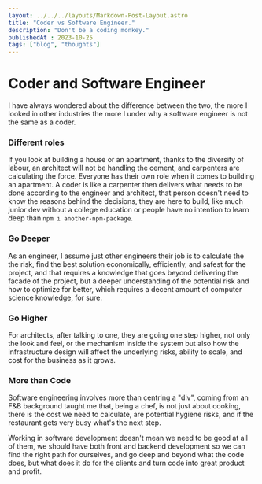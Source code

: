```yaml
---
layout: ../../../layouts/Markdown-Post-Layout.astro
title: "Coder vs Software Engineer."
description: "Don't be a coding monkey."
publishedAt : 2023-10-25
tags: ["blog", "thoughts"]
---
```


# Coder and Software Engineer

I have always wondered about the difference between the two, the more I looked in other industries the more I under why a software engineer is not the same as a coder.

### Different roles

If you look at building a house or an apartment, thanks to the diversity of labour, an architect will not be handling the cement, and carpenters are calculating the force. Everyone has their own role when it comes to building an apartment. A coder is like a carpenter then delivers what needs to be done according to the engineer and architect, that person doesn't need to know the reasons behind the decisions, they are here to build, like much junior dev without a college education or people have no intention to learn deep than `npm i another-npm-package`.

### Go Deeper

As an engineer, I assume just other engineers their job is to calculate the
the risk, find the best solution economically, efficiently, and safest for the project, and that requires a knowledge that goes beyond delivering the facade of the project, but a deeper understanding of the potential risk and how to optimize for better, which requires a decent amount of computer science knowledge, for sure.

### Go Higher

For architects, after talking to one, they are going one step higher, not only the look and feel, or the mechanism inside the system but also how the infrastructure design will affect the underlying risks, ability to scale, and cost for the business as it grows.

### More than Code

Software engineering involves more than centring a "div", coming from an F&B background taught me that, being a chef, is not just about cooking, there is the cost we need to calculate, are potential hygiene risks, and if the restaurant gets very busy what's the next step.

Working in software development doesn't mean we need to be good at all of them, we should have both front and backend development so we can find the right path for ourselves, and go deep and beyond what the code does, but what does it do for the clients and turn code into great product and profit.
